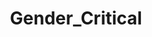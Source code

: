 ---
title: Gender_Critical
crosslinks:
- GenderCritical
- DeepGreenResistance
- science
- politics
- terfisaslur
- anarcha
- exmuslim
- O_W_L_S
- feminist_videos
- AnarchismOnline
- legaladvice
- xkcd
- NoSillySuffix
- Radical_Feminists
- ftm
---